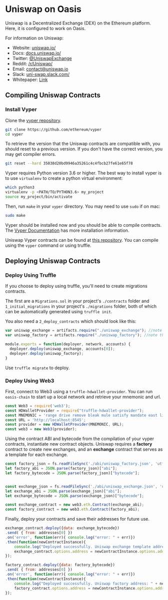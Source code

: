 # Uniswap on Oasis 

Uniswap is a Decentralized Exchange (DEX) on the Ethereum platform. Here, it is configured to work on Oasis.

For information on Uniswap:
* Website: [uniswap.io/](https://uniswap.io/)
* Docs: [docs.uniswap.io/](https://docs.uniswap.io/)
* Twitter: [@UniswapExchange](https://twitter.com/UniswapExchange)
* Reddit: [/r/Uniswap/](https://www.reddit.com/r/UniSwap/)
* Email: [contact@uniswap.io](mailto:contact@uniswap.io)
* Slack: [uni-swap.slack.com/](https://join.slack.com/t/uni-swap/shared_invite/enQtNDYwMjg1ODc5ODA4LWEyYmU0OGU1ZGQ3NjE4YzhmNzcxMDAyM2ExNzNkZjZjZjcxYTkwNzU0MGE3M2JkNzMxOTA2MzE2ZWM0YWQwNjU)
* Whitepaper: [Link](https://hackmd.io/C-DvwDSfSxuh-Gd4WKE_ig)

## Compiling Uniswap Contracts

### Install Vyper

Clone the [vyper repository](https://github.com/ethereum/vyper). 
```bash 
git clone https://github.com/ethereum/vyper
cd vyper
```
To retrieve the version that the Uniswap contracts are compatible with, you should reset to a previous version. If you don't have the correct version, you may get compiler errors. 
```bash
git reset --hard 35038d20bd9946a35261c4c4fbcb27fe61e65f78
```

Vyper requires Python version 3.6 or higher. The best way to install vyper is to use `virtualenv` to create a python virtual environment:
```bash
which python3
virtualenv -p <PATH/TO/PYTHON3.6> my_project
source my_project/bin/activate
```
Then, run `make` in your `vyper` directory. You may need to use `sudo` if on mac:
```bash
sudo make
```
Vyper should be installed now and you should be able to compile contracts. The [Vyper Documentation](https://vyper.readthedocs.io/en/latest/installing-vyper.html) has more installation information.

Uniswap Vyper contracts can be found at [this repository](https://github.com/Uniswap/contracts-vyper). 
You can compile using the `vyper` command or using truffle. 

## Deploying Uniswap Contracts

### Deploy Using Truffle

If you choose to deploy using truffle, you'll need to create migrations contracts. 

The first are a `Migrations.sol` in your project's `./contracts` folder and `1_initial_migrations` in your project's `./migrations` folder, both of which can be automatically generated using `truffle init`. 

You also need a `2_deploy_contracts` which should look like this:
```js
var uniswap_exchange = artifacts.require("./uniswap_exchange"); //note there is no ".vy"
var uniswap_factory = artifacts.require("./uniswap_factory"); //note there is no ".vy"

module.exports = function(deployer, network, accounts) {
  deployer.deploy(uniswap_exchange, accounts[0]);
  deployer.deploy(uniswap_factory);
}
```
Use `truffle migrate` to deploy.

### Deploy Using Web3

First, connect to Web3 using a `truffle-hdwallet-provider`. You can run `oasis-chain` to start up a local network and retrieve your mnemonic and url. 

```js
const Web3 = require('web3');
const HDWalletProvider = require("truffle-hdwallet-provider");
const MNEMONIC = 'range drive remove bleak mule satisfy mandate east lion minimum unfold ready';
const URL = 'http://localhost:8545';
const provider = new HDWalletProvider(MNEMONIC, URL);
const web3 = new Web3(provider);
```

Using the contract ABI and bytecode from the compilation of your vyper contracts, instantiate new contract objects. Uniswap requires a **factory** contract to create new exchanges, and an **exchange** contract that serves as a template for each exchange.

```js
const factory_json = fs.readFileSync('./abi/uniswap_factory.json', 'utf8');
let factory_abi = JSON.parse(factory_json)["abi"];
let factory_bytecode = JSON.parse(factory_json)["bytecode"];


const exchange_json = fs.readFileSync('./abi/uniswap_exchange.json', 'utf8');
let exchange_abi = JSON.parse(exchange_json)["abi"];
let exchange_bytecode = JSON.parse(exchange_json)["bytecode"];

const exchange_contract = new web3.eth.Contract(exchange_abi);
const factory_contract = new web3.eth.Contract(factory_abi);
```

Finally, deploy your contracts and save their addresses for future use.

```js
exchange_contract.deploy({data: exchange_bytecode})
.send( { from: addresses[0] })
.on('error', function(err){ console.log("error: " + err)})
.then(function(newContractInstance){
    console.log("Deployed successfully. Uniswap exchange template address: " + newContractInstance.options.address);
    exchange_contract.options.address = newContractInstance.options.address;
});

factory_contract.deploy({data: factory_bytecode})
.send( { from: addresses[0] })
.on('error', function(err){ console.log("error: " + err)})
.then(function(newContractInstance){
    console.log("Deployed successfully. Uniswap factory address: " + newContractInstance.options.address);
    factory_contract.options.address = newContractInstance.options.address;
});
```
